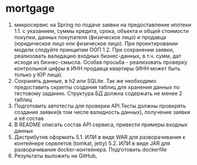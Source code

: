 # mortgage
 
1. микросервис на Spring по подаче заявки на предоставление ипотеки
1.1. с указанием, суммы кредита, срока, объекта  и общей стоимости покупки, данных покупателя (физическое лицо) и продавца (юридическое лицо или физическое лицо). При проектировании модели следуйте принципам ООП 
1.2. При сохранении заявки, реализовать валидацию входных бизнес-данных, в т.ч. сумм, дат исходя из бизнес-смысла. Особая просьба - реализовать проверку контрольной цифры в ИНН продавца квартиры (ИНН может быть только у ЮР лица).
2. Сохранять данные, в h2 или SQLite. Так же необходимо предоставить скрипты  создания таблиц для хранения данных по тестовому заданию. Структура БД должна содержать не менее 2 таблиц
3. Подготовить автотесты для проверки  API.Тесты должны проверять создание заявки(в том числе валидность данных), получение заявки и её состав
4. В README описать состав API сервиса, привести примеры входных данных
5. Дистрибутив оформить
5.1. ИЛИ в виде WAR для разворачивания к контейнере сервлетов (tomkat, jetty)
5.2. ИЛИ в виде JAR  для разворачивания docker-контейнера. Подготовить dockerfile
6. Результаты выложить на GitHub, 